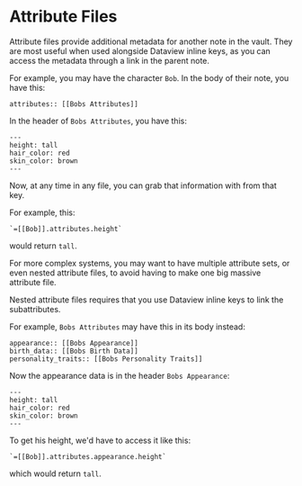 # Attribute Files

Attribute files provide additional metadata for another note in the vault. They are most useful when used alongside Dataview inline keys, as you can access the metadata through a link in the parent note.

For example, you may have the character `Bob`. In the body of their note, you have this:

```
attributes:: [[Bobs Attributes]]
```

In the header of `Bobs Attributes`, you have this:

```
---
height: tall
hair_color: red
skin_color: brown
---
```

Now, at any time in any file, you can grab that information with from that key.

For example, this:

```
`=[[Bob]].attributes.height` 
````

would return `tall`.

For more complex systems, you may want to have multiple attribute sets, or even nested attribute files, to avoid having to make one big massive attribute file.

Nested attribute files requires that you use Dataview inline keys to link the subattributes.

For example, `Bobs Attributes` may have this in its body instead:

```
appearance:: [[Bobs Appearance]]
birth_data:: [[Bobs Birth Data]]
personality_traits:: [[Bobs Personality Traits]]
```

Now the appearance data is in the header `Bobs Appearance`:

```
---
height: tall
hair_color: red
skin_color: brown
---
```

To get his height, we'd have to access it like this:

```
`=[[Bob]].attributes.appearance.height` 
````

which would return `tall`.